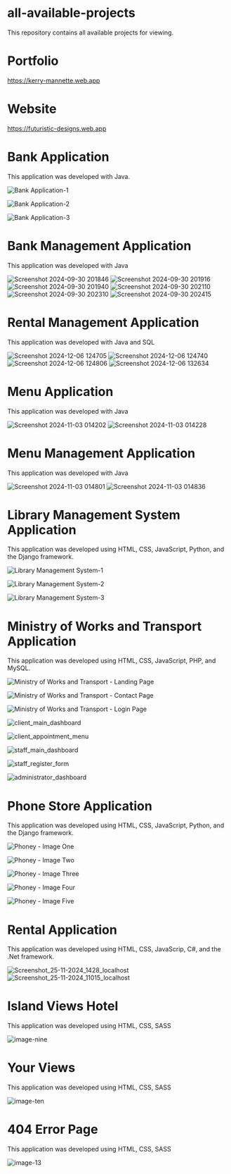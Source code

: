 # all-available-projects
This repository contains all available projects for viewing. 

# Portfolio
https://kerry-mannette.web.app

# Website
https://futuristic-designs.web.app

# Bank Application
This application was developed with Java.

![Bank Application-1](https://github.com/Kerry-Mannette/all-available-projects/assets/172540016/5ab9315c-867b-4a79-afbe-ce837bf3307d)

![Bank Application-2](https://github.com/Kerry-Mannette/all-available-projects/assets/172540016/92280030-0c5b-44a9-ad0d-8c69c4be46ca)

![Bank Application-3](https://github.com/Kerry-Mannette/all-available-projects/assets/172540016/b69b14ac-9c81-451a-a07a-8cc1dda869ad)

# Bank Management Application
This application was developed with Java

![Screenshot 2024-09-30 201846](https://github.com/user-attachments/assets/76a30ae6-b3bc-432a-a6f8-ca0ddf4ed754)
![Screenshot 2024-09-30 201916](https://github.com/user-attachments/assets/13cfd1f7-7c62-42c3-99d7-5e88f756b038)
![Screenshot 2024-09-30 201940](https://github.com/user-attachments/assets/dd769a9d-84c5-4d62-b3a0-5b97781964ae)
![Screenshot 2024-09-30 202110](https://github.com/user-attachments/assets/09953704-c2bb-4fc1-92e1-39aac1f30400)
![Screenshot 2024-09-30 202310](https://github.com/user-attachments/assets/e3fc0f32-4e4c-45ee-979b-051a3c1dc2c5)
![Screenshot 2024-09-30 202415](https://github.com/user-attachments/assets/cab80eee-c67a-4dc5-818e-8ff94604c7d3)


# Rental Management Application
This application was developed with Java and SQL

![Screenshot 2024-12-06 124705](https://github.com/user-attachments/assets/36c2d0df-dd1f-477c-88b0-1d1f2c3ef542)
![Screenshot 2024-12-06 124740](https://github.com/user-attachments/assets/3d022e8c-85c4-45a9-9098-134c8977d996)
![Screenshot 2024-12-06 124806](https://github.com/user-attachments/assets/4914bd80-7425-42a0-9830-3c56c04f3298)
![Screenshot 2024-12-06 132634](https://github.com/user-attachments/assets/3355179c-3438-4bb2-b7f9-19c283df4e16)


# Menu Application
This application was developed with Java

![Screenshot 2024-11-03 014202](https://github.com/user-attachments/assets/61a68cc3-bda5-4714-97f4-22ecc1d7a6ef)
![Screenshot 2024-11-03 014228](https://github.com/user-attachments/assets/bc0ef1d3-0614-425a-b013-cfe7a01b7860)

# Menu Management Application
This application was developed with Java

![Screenshot 2024-11-03 014801](https://github.com/user-attachments/assets/9f9acaf2-f95b-43a1-a88f-8360167ef859)
![Screenshot 2024-11-03 014836](https://github.com/user-attachments/assets/e60e98e2-1e08-404e-978d-21986b8e7d5f)


# Library Management System Application
This application was developed using HTML, CSS, JavaScript, Python, and the Django framework.

![Library Management System-1](https://github.com/Kerry-Mannette/all-available-projects/assets/172540016/a57ef9b7-eca5-4c3f-852c-c4d1ff5bab93)

![Library Management System-2](https://github.com/Kerry-Mannette/all-available-projects/assets/172540016/26d279fb-94b9-4b4a-8eb9-97b382df33fd)

![Library Management System-3](https://github.com/Kerry-Mannette/all-available-projects/assets/172540016/7ab0a464-5ed0-49da-857f-4040deb7ee92)

# Ministry of Works and Transport Application
This application was developed using HTML, CSS, JavaScript, PHP, and MySQL.

![Ministry of Works and Transport - Landing Page](https://github.com/Kerry-Mannette/all-available-projects/assets/172540016/d1b9726f-ee49-4f24-9634-9e6c0ab517bc)

![Ministry of Works and Transport - Contact Page](https://github.com/Kerry-Mannette/all-available-projects/assets/172540016/5d489844-d9a7-4ce4-a03f-a9f62b7f5d93)

![Ministry of Works and Transport - Login Page](https://github.com/Kerry-Mannette/all-available-projects/assets/172540016/10f36043-8615-4ad9-a4ea-a3c1558d51e3)

![client_main_dashboard](https://github.com/user-attachments/assets/b774c5eb-449d-466d-8aff-3131b0566734)

![client_appointment_menu](https://github.com/user-attachments/assets/30e14cd9-84a7-4bd2-8d3a-1277a9b75a78)

![staff_main_dashboard](https://github.com/user-attachments/assets/d0df3d33-40f9-4cbd-b99a-8620508e9480)

![staff_register_form](https://github.com/user-attachments/assets/7c55d4da-ed25-477f-8da3-915c6af58640)

![administrator_dashboard](https://github.com/user-attachments/assets/78babb3c-39e1-4380-86a1-f21cc54728cf)


# Phone Store Application
This application was developed using HTML, CSS, JavaScript, Python, and the Django framework.

![Phoney - Image One](https://github.com/Kerry-Mannette/all-available-projects/assets/172540016/240180db-2d08-40e5-9c12-28ce47318731)

![Phoney - Image Two](https://github.com/Kerry-Mannette/all-available-projects/assets/172540016/8a350d8f-3181-4045-b9e3-2ede1462c073)

![Phoney - Image Three](https://github.com/Kerry-Mannette/all-available-projects/assets/172540016/926f15cb-9e89-4c8a-89dc-aedcd7c6ef61)

![Phoney - Image Four](https://github.com/user-attachments/assets/83e59409-0e6c-4287-8f95-eb96d42bec04)

![Phoney - Image Five](https://github.com/user-attachments/assets/2961b0dd-e38c-4564-a540-d6d6282bfb25)


# Rental Application
This application was developed using HTML, CSS, JavaScrip, C#, and the .Net framework.

![Screenshot_25-11-2024_1428_localhost](https://github.com/user-attachments/assets/bd009180-5e99-4991-a950-7afa4311ed70)
![Screenshot_25-11-2024_11015_localhost](https://github.com/user-attachments/assets/c84a72a4-66e9-4625-9377-9a4514b35234)



# Island Views Hotel
This application was developed using HTML, CSS, SASS

![image-nine](https://github.com/user-attachments/assets/47fa94a0-7f12-428e-b7f1-be4477d5fa8f)


# Your Views 
This application was developed using HTML, CSS, SASS

![image-ten](https://github.com/user-attachments/assets/6482952e-6e2e-4a78-9d2d-380862870ee5)


# 404 Error Page
This application was developed using HTML, CSS, SASS

![image-13](https://github.com/user-attachments/assets/7f3423cb-dd10-4ea4-a841-a9f9e51bc337)



